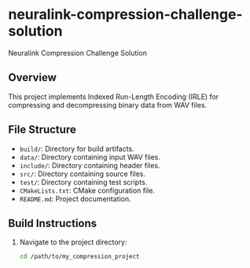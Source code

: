 # neuralink-compression-challenge-solution
Neuralink Compression Challenge Solution

## Overview

This project implements Indexed Run-Length Encoding (IRLE) for compressing and decompressing binary data from WAV files.

## File Structure

- `build/`: Directory for build artifacts.
- `data/`: Directory containing input WAV files.
- `include/`: Directory containing header files.
- `src/`: Directory containing source files.
- `test/`: Directory containing test scripts.
- `CMakeLists.txt`: CMake configuration file.
- `README.md`: Project documentation.

## Build Instructions

1. Navigate to the project directory:
   ```sh
   cd /path/to/my_compression_project

